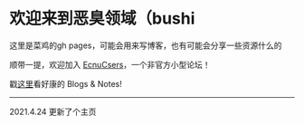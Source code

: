 # 欢迎来到恶臭领域（bushi

这里是菜鸡的gh pages，可能会用来写博客，也有可能会分享一些资源什么的

顺带一提，欢迎加入 [EcnuCsers](http://wdnmd.usm.bio/)，一个非官方小型论坛！

戳[这里](https:114514.lu.mk/BlogsandNotes.html)看好康的 Blogs & Notes!



---



2021.4.24 更新了个主页